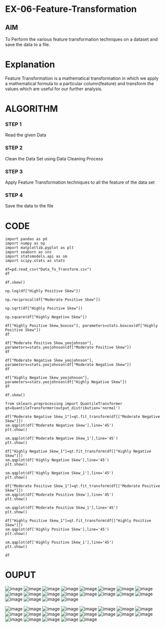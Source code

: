 # EX-06-Feature-Transformation

## AIM
To Perform the various feature transformation techniques on a dataset and save the data to a file. 

# Explanation
Feature Transformation is a mathematical transformation in which we apply a mathematical formula to a particular column(feature) and transform the values which are useful for our further analysis.

 
# ALGORITHM
### STEP 1
Read the given Data
### STEP 2
Clean the Data Set using Data Cleaning Process
### STEP 3
Apply Feature Transformation techniques to all the feature of the data set
### STEP 4
Save the data to the file


# CODE
```
import pandas as pd
import numpy as np
import matplotlib.pyplot as plt
import seaborn as sns
import statsmodels.api as sm
import scipy.stats as stats

df=pd.read_csv("Data_To_Transform.csv")
df

df.skew()

np.log(df["Highly Positive Skew"])

np.reciprocal(df["Moderate Positive Skew"])

np.sqrt(df["Highly Positive Skew"])

np.square(df["Highly Negative Skew"])

df["Highly Positive Skew_boxcox"], parameters=stats.boxcox(df["Highly Positive Skew"])
df

df["Moderate Positive Skew_yeojohnson"], parameters=stats.yeojohnson(df["Moderate Positive Skew"])
df

df["Moderate Negative Skew_yeojohnson"], parameters=stats.yeojohnson(df["Moderate Negative Skew"])
df

df["Highly Negative Skew_yeojohnson"], parameters=stats.yeojohnson(df["Highly Negative Skew"])
df

df.skew()

from sklearn.preprocessing import QuantileTransformer 
qt=QuantileTransformer(output_distribution='normal')

df["Moderate Negative Skew_1"]=qt.fit_transform(df[["Moderate Negative Skew"]])
sm.qqplot(df['Moderate Negative Skew'],line='45')
plt.show()

sm.qqplot(df['Moderate Negative Skew_1'],line='45')
plt.show()

df["Highly Negative Skew_1"]=qt.fit_transform(df[["Highly Negative Skew"]])
sm.qqplot(df['Highly Negative Skew'],line='45')
plt.show()

sm.qqplot(df['Highly Negative Skew_1'],line='45')
plt.show()

df["Moderate Positive Skew_1"]=qt.fit_transform(df[["Moderate Positive Skew"]])
sm.qqplot(df['Moderate Positive Skew'],line='45')
plt.show()

sm.qqplot(df['Moderate Positive Skew_1'],line='45')
plt.show()

df["Highly Positive Skew_1"]=qt.fit_transform(df[["Highly Positive Skew"]])
sm.qqplot(df['Highly Positive Skew'],line='45')
plt.show()

sm.qqplot(df['Highly Positive Skew_1'],line='45')
plt.show()

df
```

# OUPUT
![image](https://user-images.githubusercontent.com/98682825/174452473-1b9965cf-ad37-4cda-827b-77bd8542986c.png)
![image](https://user-images.githubusercontent.com/98682825/174452496-416ad975-4f0a-492a-9bc6-26cc4d88223a.png)
![image](https://user-images.githubusercontent.com/98682825/174452513-c44d7931-250a-4b1e-b30a-e43b8159b425.png)
![image](https://user-images.githubusercontent.com/98682825/174452555-5d16a61c-0a58-47b3-8fc8-010cbe777dfc.png)
![image](https://user-images.githubusercontent.com/98682825/174452587-e04b6e41-ecc0-4b57-8295-32badb1817f1.png)
![image](https://user-images.githubusercontent.com/98682825/174452595-c043dfb3-3e59-4b97-bab9-2eedcdb2080c.png)
![image](https://user-images.githubusercontent.com/98682825/174452604-a2b37a40-2579-4526-90fc-c473e5c8f1f2.png)
![image](https://user-images.githubusercontent.com/98682825/174452613-2927ad9f-905c-4e70-b09f-db16fb5a86b7.png)
![image](https://user-images.githubusercontent.com/98682825/174452621-0b5b56e7-2e2f-4d41-b196-0c5ffecebae4.png)
![image](https://user-images.githubusercontent.com/98682825/174452665-23a314a1-e158-4782-8e0d-479a29b09c60.png)
![image](https://user-images.githubusercontent.com/98682825/174452677-8e0196a1-30e0-41cb-91ca-b526f05d9415.png)
![image](https://user-images.githubusercontent.com/98682825/174452694-152e1559-e5d6-4e07-bc4a-0febed31a901.png)
![image](https://user-images.githubusercontent.com/98682825/174452701-d73ba122-0e9b-47fc-980e-2c27724184aa.png)
![image](https://user-images.githubusercontent.com/98682825/174452710-83863265-4d60-455f-835e-2cbac388aace.png)
![image](https://user-images.githubusercontent.com/98682825/174452719-ea54521e-fe7a-4fa9-a42c-77b019384ef7.png)
![image](https://user-images.githubusercontent.com/98682825/174452731-be1d5c32-07dc-435f-9cee-e22fde653631.png)
![image](https://user-images.githubusercontent.com/98682825/174452741-9a569241-f7a5-4af7-938a-4257f191f783.png)
![image](https://user-images.githubusercontent.com/98682825/174452749-02e42360-809c-4775-b054-002a3a28175e.png)
![image](https://user-images.githubusercontent.com/98682825/174452754-a3f6445b-7e1a-4ce0-8bf8-498c4fed7234.png)
![image](https://user-images.githubusercontent.com/98682825/174452760-a1e34de3-8168-47e1-98a1-80471ff28b22.png)


![image](https://user-images.githubusercontent.com/98682825/174452821-e3f6ae99-bb39-4309-a462-d93dba2f61da.png)
![image](https://user-images.githubusercontent.com/98682825/174452825-9f64e7bd-d6ad-47b0-a4b5-03db153c363d.png)
![image](https://user-images.githubusercontent.com/98682825/174452828-737c73e0-1e33-4381-ab9c-5480340753ab.png)
![image](https://user-images.githubusercontent.com/98682825/174452836-56d39f74-b18f-4160-9a18-3cd8bb2baf3e.png)
![image](https://user-images.githubusercontent.com/98682825/174452838-37240eee-56e6-4d19-84ca-c11191603b29.png)
![image](https://user-images.githubusercontent.com/98682825/174452842-5f49050b-39fa-44aa-85ea-757e5e7a1cb3.png)
![image](https://user-images.githubusercontent.com/98682825/174452849-d931a611-4151-4259-bfa1-44730042875d.png)
![image](https://user-images.githubusercontent.com/98682825/174452853-d6dd0e46-939d-4d6c-9080-594139f69d08.png)
![image](https://user-images.githubusercontent.com/98682825/174452861-0ebe2379-bbcf-4596-8809-e6eacc0a4a15.png)
![image](https://user-images.githubusercontent.com/98682825/174452864-e9152876-383a-41d8-8e2a-f982bc4289b9.png)
![image](https://user-images.githubusercontent.com/98682825/174452869-d9f1f5b8-3045-461b-903b-f8c138ed549d.png)
![image](https://user-images.githubusercontent.com/98682825/174452872-9f266457-71db-420b-a95d-752a7fc821b7.png)
![image](https://user-images.githubusercontent.com/98682825/174452879-5ddfdf51-37a3-4d8a-9763-28796945b4a7.png)
![image](https://user-images.githubusercontent.com/98682825/174452880-4af6a4dd-6917-46e4-a297-6605ff6f8c7c.png)
![image](https://user-images.githubusercontent.com/98682825/174452884-5ca363c6-4289-424b-8764-5a4bf6022574.png)
![image](https://user-images.githubusercontent.com/98682825/174452900-c10d3874-6ebe-412f-9ae5-0bb5157840f0.png)
![image](https://user-images.githubusercontent.com/98682825/174452902-30369628-1756-4f46-97a0-ac71a670d247.png)
![image](https://user-images.githubusercontent.com/98682825/174452910-5cba3c61-4d2a-40fb-ae12-73d09fc3788f.png)
![image](https://user-images.githubusercontent.com/98682825/174452913-c51e9747-39d5-4263-a7a7-a4aa0c7d279f.png)
![image](https://user-images.githubusercontent.com/98682825/174452919-aa941de7-adf2-45b8-9652-9a50d22c21ba.png)
![image](https://user-images.githubusercontent.com/98682825/174452927-e496f512-92c0-47c9-a267-9a516d4a1337.png)








